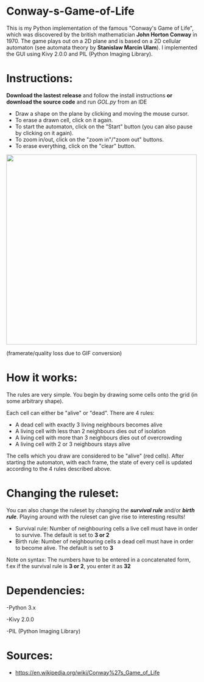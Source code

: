 # Conway-s-Game-of-Life

This is my Python implementation of the famous "Conway's Game of Life", which was discovered by the british mathematician <b>John Horton Conway</b> in 1970.
The game plays out on a 2D plane and is based on a 2D cellular automaton (see automata theory by <b>Stanislaw Marcin Ulam</b>). I implemented the GUI using Kivy 2.0.0
and PIL (Python Imaging Library).

# Instructions:

<b>Download the lastest release</b> and follow the install instructions <b>or download the source code</b> and run <i>GOL.py</i> from an IDE

- Draw a shape on the plane by clicking and moving the mouse cursor.
- To erase a drawn cell, click on it again.
- To start the automaton, click on the "Start" button (you can also pause by clicking on it again).
- To zoom in/out, click on the "zoom in"/"zoom out" buttons.
- To erase everything, click on the "clear" button. 

<img src= "https://media.giphy.com/media/cD0W6gHurzo0i3VShF/giphy.gif" width=500>

(framerate/quality loss due to GIF conversion) 

# How it works:

The rules are very simple. You begin by drawing some cells onto the grid (in some arbitrary shape). 

Each cell can either be "alive" or "dead". There are 4 rules:

- A dead cell with exactly 3 living neighbours becomes alive
- A living cell with less than 2 neighbours dies out of isolation
- A living cell with more than 3 neighbours dies out of overcrowding
- A living cell with 2 or 3 neighbours stays alive

The cells which you draw are considered to be "alive" (red cells). After starting the automaton, with each frame, the state of every cell is updated according to the 4 rules 
described above.

# Changing the ruleset:

You can also change the ruleset by changing the <b><i>survival rule</i></b> and/or <b><i>birth rule</i></b>. Playing around with the ruleset can give rise to interesting results!

- Survival rule: Number of neighbouring cells a live cell must have in order to survive. The default is set to <b>3 or 2</b>
- Birth rule: Number of neighbouring cells a dead cell must have in order to become alive. The default is set to <b>3</b>

Note on syntax: The numbers have to be entered in a concatenated form, f.ex if the survival rule is <b>3 or 2</b>, you enter it as <b>32</b>
# Dependencies:

-Python 3.x

-Kivy 2.0.0

-PIL (Python Imaging Library)

# Sources:
- https://en.wikipedia.org/wiki/Conway%27s_Game_of_Life
